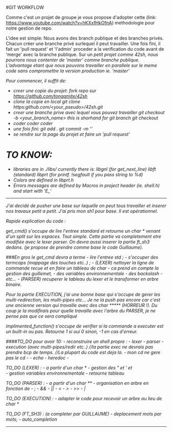 
#GIT WORKFLOW

Comme c'est un projet de groupe je vous propose d'adopter cette (link: https://www.youtube.com/watch?v=hKXxfHkOfnA) methodologie pour notre gestion de repo.

L'idee est simple:
Nous avons des branch publique et des branches privés. Chacun créer une branche privé surlequel il peut travailler. Une fois fini, il fait un 'pull request' et 'l'admin' proceder a la verification du code avant de 'merge' avec la branche publique.
Sur un <i>petit<i> projet comme 42sh, nous pourrons nous contenter de 'master' comme branche publique.
L'advantage etant que nous pouvons travailler en parallele sur le meme code sans compromettre la version production ie. 'master'

Pour commencer, il suffit de:
- creer une copie du projet:
fork repo sur https://github.com/tongamite/42sh
- clone la copie en local
git clone https:github.com/<your_pseudo>/42sh.git
- creer une branche prive avec lequel vous pouvez travailler
git checkout -b <your_branch_name>
this is shorhand for 
git branch <name>
git checkout <name>
- coder coder coder
- une fois fini:
git add .
git commit -m '<quick summary>'
- se rendre sur la page du projet
et faire un 'pull request'

# TO KNOW:

- libraries are in ./libs/ currently there is:
	libgnl (for get_next_line)
	libft (standard)
	libprt (for printf. !segfault if you pass string to %d)
- Colors are defined in libprt.h
- Errors messages are defined by Macros in project header (ie. shell.h) and start with 'E_<name>'

___________

J'ai decidé de pusher une base sur laquelle on peut tous travailler et inserer
nos travaux petit a petit. J'ai pris mon sh1 pour base. Il est opérationnel.

Rapide explication du code :

get_cmd() s'occupe de lire l'entree standard et retourne un char * venant
d'un split sur les espaces. Tout simple.
Cette partie va completement etre modifiée avec le lexer parser.
On devra aussi inserer la partie ft_sh3 dedans. (je propose de prendre comme 
base le code Guillaume).

###En gros le get_cmd devra a terme 
	- lire l'entree std ;
	- s'occuper des termcaps (mappage des touches etc..) ;
	- (LEXER) nettoyer la ligne de commande recue et en faire un tableau de char
		- ca prend en compte la gestion des guillemet,
		- des variables environnementale
		- des backslash
		- etc...
	- (PARSER) recuperer le tableau du lexer 
				et le transformer en arbre binaire.

Pour la partie EXECUTION, j'ai une bonne base qui s'occupe de gerer 
les multi-redirection, les multi-pipes etc... Je ne la push pas encore car c'est
une ancienne version qui travaille avec des char ***** (HORREUR !). Du coup je
la modifirais pour quelle travaille avec l'arbre du PARSER,
je ne pense pas que ce sera compliqué

implimented_function() s'occupe de verifier si la commande a executer est un 
built-in ou pas. Retourne 1 si oui 0 sinon, -1 en cas d'erreur.

####TO_DO pour avoir 10:
	- reconstruire un shell propre :
		- lexer
		- parser
		- execution (avec multi-pipes/redir etc..)
//la partie exec ne devrais pas prendre bcp de temps.
//La plupart du code est deja la.
	- mon cd ne gere pas le cd -
	- echo
	- heredoc
	-

TO_DO (LEXER) : 
	- a partir d'un char * 
	- gestion des " et ' et \
	- gestion variables environnementale
	- retourne tableau

TO_DO (PARSER) :
	- a partir d'un char **
	- organisation en arbre en fonction de 
		- ;
		- &&
		- ||
		- <
		- >
		- >>
		- |

TO_DO (EXECUTION) :
	- adapter le code pour recevoir un arbre au lieu de char *

TO_DO (FT_SH3) : (a completer par GUILLAUME)
	- deplacement mots par mots;
	- auto_completion

____________

